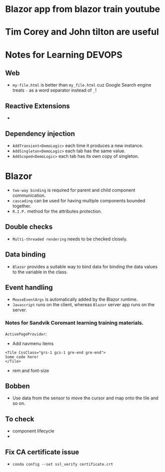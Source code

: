 # Blazor app from blazor train youtube

# Tim Corey and John tilton are useful 

# Notes for Learning DEVOPS
## Web
- `my-file.html` is better than `my_file.html` cuz Google Search engine treats `-` as a word separator instead of `_`!

## Reactive Extensions
-

## Dependency injection
- `AddTransient<DemoLogic>` each time it produces a new instance. 
- `AddSingleton<DemoLogic>` each tab has the same value.
- `AddScoped<DemoLogic>` each tab has its own copy of singleton.


# Blazor

- `two-way binding` is required for parent and child component communication.
- `cascading` can be used for having multiple components bounded together.
- `R.I.P.` method for the attributes protection.


## Double checks
- `Multi-threaded rendering` needs to be checked closely.

## Data binding
- `Blazor` provides a suitable way to bind data for binding the data values to the variable in the class.

## Event handling
- `MouseEventArgs` is automatically added by the Blazor runtime.
- `Javascript` runs on the client, whereas `Blazor` server app runs on the server.

### Notes for Sandvik Coromant learning training materials.  
`ActivePageProvider`:
- Add navmenu items

```{cs}
<Tile CssClass="grs-1 gcs-1 gre-end gre-end">
Some code here!
</Tile>
```
- rem and font-size

## Bobben
- Use data from the sensor to move the cursor and map onto the tile and so on.

## To check
- component lifecycle
-

## Fix CA certificate issue
- `conda config --set ssl_verify certificate.crt`
